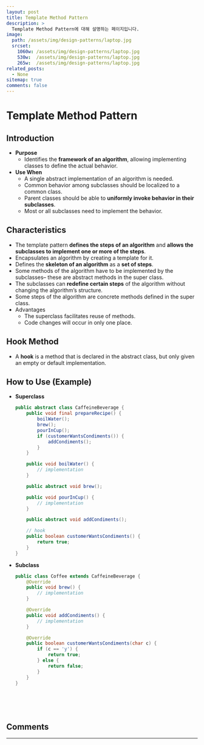 ```yaml
---
layout: post
title: Template Method Pattern
description: >
  Template Method Pattern에 대해 설명하는 페이지입니다.
image: 
  path: /assets/img/design-patterns/laptop.jpg
  srcset:
    1060w: /assets/img/design-patterns/laptop.jpg
    530w:  /assets/img/design-patterns/laptop.jpg
    265w:  /assets/img/design-patterns/laptop.jpg
related_posts:
  - None
sitemap: true
comments: false
---
```


# Template Method Pattern

## Introduction
- **Purpose**
  - Identifies the **framework of an algorithm**, allowing implementing classes to define the actual behavior.
- **Use When**
  - A single abstract implementation of an algorithm is needed.
  - Common behavior among subclasses should be localized to a common class.
  - Parent classes should be able to **uniformly invoke behavior in their subclasses**.
  - Most or all subclasses need to implement the behavior.

## Characteristics
  - The template pattern **defines the steps of an algorithm** and **allows the subclasses to implement one or more of the steps**.
  - Encapsulates an algorithm by creating a template for it.
  - Defines the **skeleton of an algorithm** as a **set of steps**.
  - Some methods of the algorithm have to be implemented by the subclasses– these are abstract methods in the super class.
  - The subclasses can **redefine certain steps** of the algorithm without changing the algorithm’s structure.
  - Some steps of the algorithm are concrete methods defined in the super class.
  - Advantages
    - The superclass facilitates reuse of methods.
    - Code changes will occur in only one place.

## Hook Method
- A **hook** is a method that is declared in the abstract class, but only given an empty or default implementation.

## How to Use (Example)
- **Superclass**
  ```java
  public abstract class CaffeineBeverage {
      public void final prepareRecipe() {
          boilWater();
          brew();
          pourInCup();
          if (customerWantsCondiments()) {
              addCondiments();
          }
      }

      public void boilWater() {
          // implementation
      }

      public abstract void brew();

      public void pourInCup() {
          // implementation
      }

      public abstract void addCondiments();

      // hook
      public boolean customerWantsCondiments() {
          return true;
      }
  }
  ```
- **Subclass**
  ```java
  public class Coffee extends CaffeineBeverage {
      @Override
      public void brew() {
          // implementation
      }

      @Override
      public void addCondiments() {
          // implementation
      }

      @Override
      public boolean customerWantsCondiments(char c) {
          if (c == 'y') {
              return true;
          } else {
              return false;
          }
      }
  }
  ```

<br />
<br />
<br />

## Comments
<hr />
<script
  src="https://utteranc.es/client.js"
  repo="HyunJinNo/HyunJinNo.github.io"
  issue-term="pathname"
  theme="github-light"
  crossorigin="anonymous"
  async
></script>